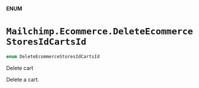 **ENUM**

# `Mailchimp.Ecommerce.DeleteEcommerceStoresIdCartsId`

```swift
enum DeleteEcommerceStoresIdCartsId
```

Delete cart

Delete a cart.
